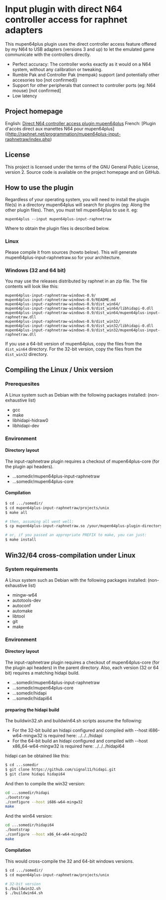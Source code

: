 # Input plugin with direct N64 controller access for raphnet adapters

This mupen64plus plugin uses the direct controller access feature offered by my N64 to USB
adapters (versions 3 and up) to let the emulated game communicate with the controllers directly.

* Perfect accuracy: The controller works exactly as it would on a N64 system, without any calibration or tweaking.
* Rumble Pak and Controller Pak (mempak) support (and potentially other accesories too [not confirmed])
* Support for other peripherals that connect to controller ports (eg: N64 mouse) [not confirmed]
* Low latency

## Project homepage

English: [Direct N64 controller access plugin mupen64plus](http://raphnet.net/programmation/mupen64plus-input-raphnetraw/index_en.php)
French: [Plugin d'accès direct aux manettes N64 pour mupen64plus]((http://raphnet.net/programmation/mupen64plus-input-raphnetraw/index.php)

## License

This project is licensed under the terms of the GNU General Public License, version 2.
Source code is available on the project homepage and on GitHub.

## How to use the plugin

Regardless of your operating system, you will need to install the plugin file(s)
in a directory mupen64plus will search for plugins (eg: Along the other plugin files).
Then, you must tell mupen64plus to use it. eg:

```
mupen64plus --input mupen64plus-input-raphnetraw
```

Where to obtain the plugin files is described below.

### Linux

Please compile it from sources (howto below). This will generate mupen64plus-input-raphnetraw.so
for your architecture.

### Windows (32 and 64 bit)

You may use the releases distributed by raphnet in an zip file. The file contents will look
like this:

```
mupen64plus-input-raphnetraw-windows-0.9/
mupen64plus-input-raphnetraw-windows-0.9/README.md
mupen64plus-input-raphnetraw-windows-0.9/dist_win64/
mupen64plus-input-raphnetraw-windows-0.9/dist_win64/libhidapi-0.dll
mupen64plus-input-raphnetraw-windows-0.9/dist_win64/mupen64plus-input-raphnetraw.dll
mupen64plus-input-raphnetraw-windows-0.9/dist_win32/
mupen64plus-input-raphnetraw-windows-0.9/dist_win32/libhidapi-0.dll
mupen64plus-input-raphnetraw-windows-0.9/dist_win32/mupen64plus-input-raphnetraw.dll
```

If you use a 64-bit version of mupen64plus, copy the files from the `dist_win64` directory. For
the 32-bit version, copy the files from the `dist_win32` directory.

## Compiling the Linux / Unix version

### Prerequesites

A Linux system such as Debian with the following packages installed: (non-exhaustive list)

* gcc
* make
* libhidapi-hidraw0
* libhidapi-dev

### Environment

#### Directory layout

The input-raphnetraw plugin requires a checkout of mupen64plus-core (for the plugin api headers).

* ...somedir/mupen64plus-input-raphnetraw
* ...somedir/mupen64plus-core

#### Compilation

```sh
$ cd .../somedir/
$ cd mupen64plus-input-raphnetraw/projects/unix
$ make all

# then, assuming all went well:
$ cp mupen64plus-input-raphnetraw.so /your/mupen64plus-plugin-directory

# or, if you passed an appropriate PREFIX to make, you can just:
$ make install
```

## Win32/64 cross-compilation under Linux

### System requirements

A Linux system such as Debian with the following packages installed: (non-exhaustive list)

* mingw-w64
* autotools-dev
* autoconf
* automake
* libtool
* git
* make

### Environment

#### Directory layout

The input-raphnetraw plugin requires a checkout of mupen64plus-core (for the plugin api headers) in the
parent directory. Also, each version (32 or 64 bit) requires a matching hidapi build.

* ...somedir/mupen64plus-input-raphnetraw
* ...somedir/mupen64plus-core
* ...somedir/hidapi
* ...somedir/hidapi64

#### preparing the hidapi build

The buildwin32.sh and buildwin64.sh scripts assume the following:

* For the 32-bit build an hidapi configured and compiled with --host i686-w64-mingw32 is required here: ../../../hidapi
* For the 64-bit build an hidapi configured and compiled with --host x86_64-w64-mingw32 is required here: ../../../hidapi64

hidapi can be obtained like this:

```sh
$ cd ...somedir
$ git clone https://github.com/signal11/hidapi.git
$ git clone hidapi hidapi64
```

And then to compile the win32 version:
```sh
cd ...somedir/hidapi
./bootstrap
./configure --host i686-w64-mingw32
make
```

And the win64 version:
```sh
cd ...somedir/hidapi64
./bootstrap
./configure --host x86_64-w64-mingw32
make
```

#### Compilation

This would cross-compile the 32 and 64-bit windows versions.

```bash
$ cd .../somedir/
$ cd mupen64plus-input-raphnetraw/projects/unix

# 32-bit version
$./buildwin32.sh
$ ./buildwin64.sh
```
